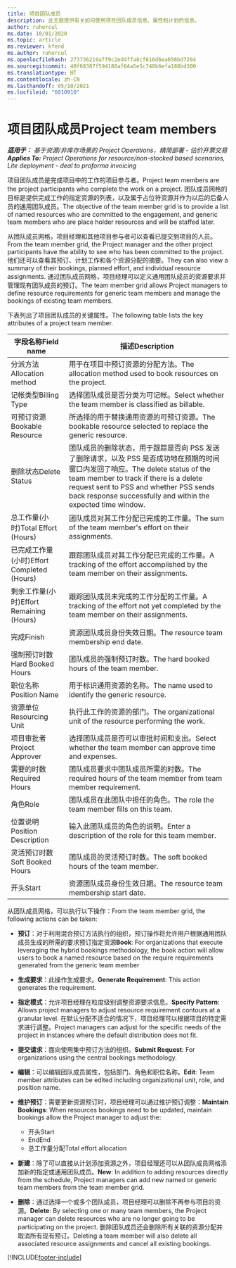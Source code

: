 ```yaml
---
title: 项目团队成员
description: 此主题提供有关如何使用项目团队成员信息、属性和计划的信息。
author: ruhercul
ms.date: 10/01/2020
ms.topic: article
ms.reviewer: kfend
ms.author: ruhercul
ms.openlocfilehash: 273736219aff9c2ed4ffa8cf616d6ea656bd7294
ms.sourcegitcommit: 40f68387f594180af64a5e5c748b6efa188bd300
ms.translationtype: HT
ms.contentlocale: zh-CN
ms.lasthandoff: 05/10/2021
ms.locfileid: "6010910"
---
```

# <a name="project-team-members"></a><span data-ttu-id="a845c-103">项目团队成员</span><span class="sxs-lookup"><span data-stu-id="a845c-103">Project team members</span></span>

<span data-ttu-id="a845c-104">_**适用于：** 基于资源/非库存场景的 Project Operations，精简部署 - 估价开票交易_</span><span class="sxs-lookup"><span data-stu-id="a845c-104">_**Applies To:** Project Operations for resource/non-stocked based scenarios, Lite deployment - deal to proforma invoicing_</span></span>

<span data-ttu-id="a845c-105">项目团队成员是完成项目中的工作的项目参与者。</span><span class="sxs-lookup"><span data-stu-id="a845c-105">Project team members are the project participants who complete the work on a project.</span></span> <span data-ttu-id="a845c-106">团队成员网格的目标是提供完成工作的指定资源的列表，以及属于占位符资源并作为以后的后备人员的通用团队成员。</span><span class="sxs-lookup"><span data-stu-id="a845c-106">The objective of the team member grid is to provide a list of named resources who are committed to the engagement, and generic team members who are place holder resources and will be staffed later.</span></span>

<span data-ttu-id="a845c-107">从团队成员网格，项目经理和其他项目参与者可以查看已提交到项目的人员。</span><span class="sxs-lookup"><span data-stu-id="a845c-107">From the team member grid, the Project manager and the other project participants have the ability to see who has been committed to the project.</span></span> <span data-ttu-id="a845c-108">他们还可以查看其预订、计划工作和各个资源分配的摘要。</span><span class="sxs-lookup"><span data-stu-id="a845c-108">They can also view a summary of their bookings, planned effort, and individual resource assignments.</span></span> <span data-ttu-id="a845c-109">通过团队成员网格，项目经理可以定义通用团队成员的资源要求并管理现有团队成员的预订。</span><span class="sxs-lookup"><span data-stu-id="a845c-109">The team member grid allows Project managers to define resource requirements for generic team members and manage the bookings of existing team members.</span></span>

<span data-ttu-id="a845c-110">下表列出了项目团队成员的关键属性。</span><span class="sxs-lookup"><span data-stu-id="a845c-110">The following table lists the key attributes of a project team member.</span></span>

| <span data-ttu-id="a845c-111">字段名称</span><span class="sxs-lookup"><span data-stu-id="a845c-111">Field name</span></span>          | <span data-ttu-id="a845c-112">描述</span><span class="sxs-lookup"><span data-stu-id="a845c-112">Description</span></span>                                                                                                                                                                  |
|--------------------------|-----------------------------------------------------------------------------------------------------------------------------------------------------------------------------------|
| <span data-ttu-id="a845c-113">分派方法</span><span class="sxs-lookup"><span data-stu-id="a845c-113">Allocation method</span></span>        | <span data-ttu-id="a845c-114">用于在项目中预订资源的分配方法。</span><span class="sxs-lookup"><span data-stu-id="a845c-114">The allocation method used to book resources on the project.</span></span>                                                                         |
| <span data-ttu-id="a845c-115">记帐类型</span><span class="sxs-lookup"><span data-stu-id="a845c-115">Billing Type</span></span>             | <span data-ttu-id="a845c-116">选择团队成员是否分类为可记帐。</span><span class="sxs-lookup"><span data-stu-id="a845c-116">Select whether the team member is classified as billable.</span></span>                                                                                                                                       |
| <span data-ttu-id="a845c-117">可预订资源</span><span class="sxs-lookup"><span data-stu-id="a845c-117">Bookable Resource</span></span>        | <span data-ttu-id="a845c-118">所选择的用于替换通用资源的可预订资源。</span><span class="sxs-lookup"><span data-stu-id="a845c-118">The bookable resource selected to replace the generic resource.</span></span>                                                                                                                   |
| <span data-ttu-id="a845c-119">删除状态</span><span class="sxs-lookup"><span data-stu-id="a845c-119">Delete Status</span></span>            | <span data-ttu-id="a845c-120">团队成员的删除状态，用于跟踪是否向 PSS 发送了删除请求，以及 PSS 是否成功地在预期的时间窗口内发回了响应。</span><span class="sxs-lookup"><span data-stu-id="a845c-120">The delete status of the team member to track if there is a delete request sent to PSS and whether PSS sends back response successfully and within the expected time window.</span></span> |
| <span data-ttu-id="a845c-121">总工作量(小时)</span><span class="sxs-lookup"><span data-stu-id="a845c-121">Total Effort (Hours)</span></span>     | <span data-ttu-id="a845c-122">团队成员对其工作分配已完成的工作量。</span><span class="sxs-lookup"><span data-stu-id="a845c-122">The sum of the team member's effort on their assignments.</span></span>                                                                                                                         |
| <span data-ttu-id="a845c-123">已完成工作量(小时)</span><span class="sxs-lookup"><span data-stu-id="a845c-123">Effort Completed (Hours)</span></span> | <span data-ttu-id="a845c-124">跟踪团队成员对其工作分配已完成的工作量。</span><span class="sxs-lookup"><span data-stu-id="a845c-124">A tracking of the effort accomplished by the team member on their assignments.</span></span>                                                                                           |
| <span data-ttu-id="a845c-125">剩余工作量(小时)</span><span class="sxs-lookup"><span data-stu-id="a845c-125">Effort Remaining (Hours)</span></span> | <span data-ttu-id="a845c-126">跟踪团队成员未完成的工作分配的工作量。</span><span class="sxs-lookup"><span data-stu-id="a845c-126">A tracking of the effort not yet completed by the team member on their assignments.</span></span>                                                                                    |
| <span data-ttu-id="a845c-127">完成</span><span class="sxs-lookup"><span data-stu-id="a845c-127">Finish</span></span>                   | <span data-ttu-id="a845c-128">资源团队成员身份失效日期。</span><span class="sxs-lookup"><span data-stu-id="a845c-128">The resource team membership end date.</span></span>                                                                                                                                            |
| <span data-ttu-id="a845c-129">强制预订时数</span><span class="sxs-lookup"><span data-stu-id="a845c-129">Hard Booked Hours</span></span>        | <span data-ttu-id="a845c-130">团队成员的强制预订时数。</span><span class="sxs-lookup"><span data-stu-id="a845c-130">The hard booked hours of the team member.</span></span>                                                                                                                                                                |
| <span data-ttu-id="a845c-131">职位名称</span><span class="sxs-lookup"><span data-stu-id="a845c-131">Position Name</span></span>            | <span data-ttu-id="a845c-132">用于标识通用资源的名称。</span><span class="sxs-lookup"><span data-stu-id="a845c-132">The name used to identify the generic resource.</span></span>                                                                                                                                   |
| <span data-ttu-id="a845c-133">资源单位</span><span class="sxs-lookup"><span data-stu-id="a845c-133">Resourcing Unit</span></span>          | <span data-ttu-id="a845c-134">执行此工作的资源的部门。</span><span class="sxs-lookup"><span data-stu-id="a845c-134">The organizational unit of the resource performing the work.</span></span>                                                                                                                      |
| <span data-ttu-id="a845c-135">项目审批者</span><span class="sxs-lookup"><span data-stu-id="a845c-135">Project Approver</span></span>         | <span data-ttu-id="a845c-136">选择团队成员是否可以审批时间和支出。</span><span class="sxs-lookup"><span data-stu-id="a845c-136">Select whether the team member can approve time and expenses.</span></span>                                                                                                                     |
| <span data-ttu-id="a845c-137">需要的时数</span><span class="sxs-lookup"><span data-stu-id="a845c-137">Required Hours</span></span>           | <span data-ttu-id="a845c-138">团队成员要求中团队成员所需的时数。</span><span class="sxs-lookup"><span data-stu-id="a845c-138">The required hours of the team member from team member requirement.</span></span>                                                                                                                       |
| <span data-ttu-id="a845c-139">角色</span><span class="sxs-lookup"><span data-stu-id="a845c-139">Role</span></span>                     | <span data-ttu-id="a845c-140">团队成员在此团队中担任的角色。</span><span class="sxs-lookup"><span data-stu-id="a845c-140">The role the team member fills on this team.</span></span>                                                                                                                                |
| <span data-ttu-id="a845c-141">位置说明</span><span class="sxs-lookup"><span data-stu-id="a845c-141">Position Description</span></span>     | <span data-ttu-id="a845c-142">输入此团队成员的角色的说明。</span><span class="sxs-lookup"><span data-stu-id="a845c-142">Enter a description of the role for this team member.</span></span>                                                                                                                             |
| <span data-ttu-id="a845c-143">灵活预订时数</span><span class="sxs-lookup"><span data-stu-id="a845c-143">Soft Booked Hours</span></span>        | <span data-ttu-id="a845c-144">团队成员的灵活预订时数。</span><span class="sxs-lookup"><span data-stu-id="a845c-144">The soft booked hours of the team member.</span></span>                                                                                                                                                                 |
| <span data-ttu-id="a845c-145">开头</span><span class="sxs-lookup"><span data-stu-id="a845c-145">Start</span></span>                    | <span data-ttu-id="a845c-146">资源团队成员身份生效日期。</span><span class="sxs-lookup"><span data-stu-id="a845c-146">The resource team membership start date.</span></span>                                                                                                                                          |

<span data-ttu-id="a845c-147">从团队成员网格，可以执行以下操作：</span><span class="sxs-lookup"><span data-stu-id="a845c-147">From the team member grid, the following actions can be taken:</span></span>

- <span data-ttu-id="a845c-148">**预订**：对于利用混合预订方法执行的组织，预订操作将允许用户根据通用团队成员生成的所需的要求预订指定资源</span><span class="sxs-lookup"><span data-stu-id="a845c-148">**Book**: For organizations that execute leveraging the hybrid bookings methodology, the book action will allow users to book a named resource based on the require requirements generated from the generic team member</span></span>
- <span data-ttu-id="a845c-149">**生成要求**：此操作生成要求。</span><span class="sxs-lookup"><span data-stu-id="a845c-149">**Generate Requirement**: This action generates the requirement.</span></span>
- <span data-ttu-id="a845c-150">**指定模式**：允许项目经理在粒度级别调整资源要求信息。</span><span class="sxs-lookup"><span data-stu-id="a845c-150">**Specify Pattern**: Allows project managers to adjust resource requirement contours at a granular level.</span></span> <span data-ttu-id="a845c-151">在默认分配不适合的情况下，项目经理可以根据项目的特定需求进行调整。</span><span class="sxs-lookup"><span data-stu-id="a845c-151">Project managers can adjust for the specific needs of the project in instances where the default distribution does not fit.</span></span>
- <span data-ttu-id="a845c-152">**提交请求**：面向使用集中预订方法的组织。</span><span class="sxs-lookup"><span data-stu-id="a845c-152">**Submit Request**: For organizations using the central bookings methodology.</span></span>
- <span data-ttu-id="a845c-153">**编辑**：可以编辑团队成员属性，包括部门、角色和职位名称。</span><span class="sxs-lookup"><span data-stu-id="a845c-153">**Edit**: Team member attributes can be edited including organizational unit, role, and position name.</span></span>
- <span data-ttu-id="a845c-154">**维护预订**：需要更新资源预订时，项目经理可以通过维护预订调整：</span><span class="sxs-lookup"><span data-stu-id="a845c-154">**Maintain Bookings**: When resources bookings need to be updated, maintain bookings allow the Project manager to adjust the:</span></span>

    - <span data-ttu-id="a845c-155">开头</span><span class="sxs-lookup"><span data-stu-id="a845c-155">Start</span></span>
    - <span data-ttu-id="a845c-156">End</span><span class="sxs-lookup"><span data-stu-id="a845c-156">End</span></span>
    - <span data-ttu-id="a845c-157">总工作量分配</span><span class="sxs-lookup"><span data-stu-id="a845c-157">Total effort allocation</span></span>

- <span data-ttu-id="a845c-158">**新建**：除了可以直接从计划添加资源之外，项目经理还可以从团队成员网格添加新的指定或通用团队成员。</span><span class="sxs-lookup"><span data-stu-id="a845c-158">**New**: In addition to adding resources directly from the schedule, Project managers can add new named or generic team members from the team member grid.</span></span>
- <span data-ttu-id="a845c-159">**删除**：通过选择一个或多个团队成员，项目经理可以删除不再参与项目的资源。</span><span class="sxs-lookup"><span data-stu-id="a845c-159">**Delete**: By selecting one or many team members, the Project manager can delete resources who are no longer going to be participating on the project.</span></span> <span data-ttu-id="a845c-160">删除团队成员还会删除所有关联的资源分配并取消所有现有预订。</span><span class="sxs-lookup"><span data-stu-id="a845c-160">Deleting a team member will also delete all associated resource assignments and  cancel all existing bookings.</span></span>


[!INCLUDE[footer-include](../includes/footer-banner.md)]